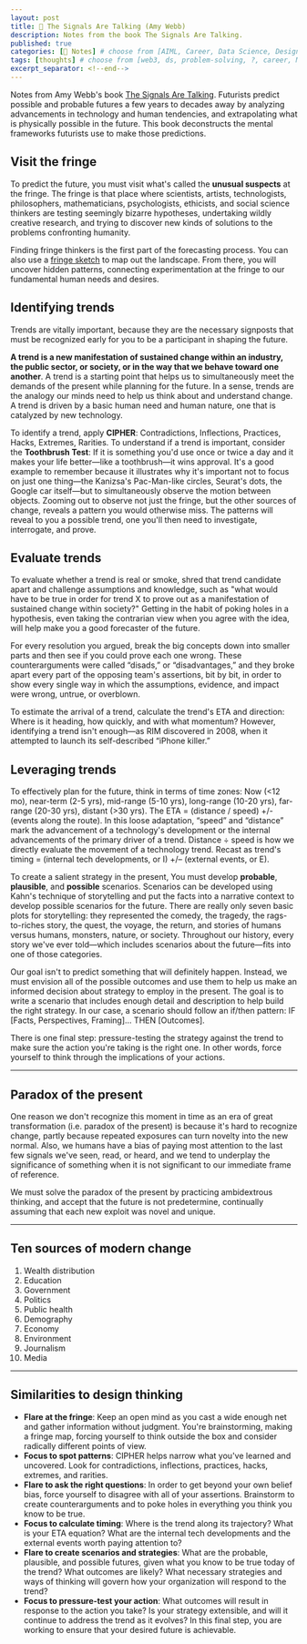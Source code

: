 ```yaml
---
layout: post
title: 📝 The Signals Are Talking (Amy Webb)
description: Notes from the book The Signals Are Talking.
published: true
categories: [📝 Notes] # choose from [AIML, Career, Data Science, Design, Diagrams, Guides, Product, Research, Web3]
tags: [thoughts] # choose from [web3, ds, problem-solving, ?, career, ML, data science, thoughts, trends, products, Misc]
excerpt_separator: <!--end-->
---
```


Notes from Amy Webb's book [The Signals Are Talking](https://amywebb.io/book/the-signals-are-talking/). Futurists predict possible and probable futures a few years to decades away by analyzing advancements in technology and human tendencies, and extrapolating what is physically possible in the future. This book deconstructs the mental frameworks futurists use to make those predictions.<!--end-->

## Visit the fringe

To predict the future, you must visit what's called the __unusual suspects__ at the fringe. The fringe is that place where scientists, artists, technologists, philosophers, mathematicians, psychologists, ethicists, and social science thinkers are testing seemingly bizarre hypotheses, undertaking wildly creative research, and trying to discover new kinds of solutions to the problems confronting humanity. 

Finding fringe thinkers is the first part of the forecasting process. You can also use a [fringe sketch](https://twitter.com/amywebb/status/781128357492776960?lang=en) to map out the landscape. From there, you will uncover hidden patterns, connecting experimentation at the fringe to our fundamental human needs and desires. 

## Identifying trends

Trends are vitally important, because they are the necessary signposts that must be recognized early for you to be a participant in shaping the future.

__A trend is a new manifestation of sustained change within an industry, the public sector, or society, or in the way that we behave toward one another__. A trend is a starting point that helps us to simultaneously meet the demands of the present while planning for the future. In a sense, trends are the analogy our minds need to help us think about and understand change. A trend is driven by a basic human need and human nature, one that is catalyzed by new technology. 

To identify a trend, apply __CIPHER__: Contradictions, Inflections, Practices, Hacks, Extremes, Rarities. To understand if a trend is important, consider the __Toothbrush Test__: If it is something you'd use once or twice a day and it makes your life better—like a toothbrush—it wins approval. It's a good example to remember because it illustrates why it's important not to focus on just one thing—the Kanizsa's Pac-Man-like circles, Seurat's dots, the Google car itself—but to simultaneously observe the motion between objects. Zooming out to observe not just the fringe, but the other sources of change, reveals a pattern you would otherwise miss. The patterns will reveal to you a possible trend, one you'll then need to investigate, interrogate, and prove. 

## Evaluate trends

To evaluate whether a trend is real or smoke, shred that trend candidate apart and challenge assumptions and knowledge, such as "what would have to be true in order for trend X to prove out as a manifestation of sustained change within society?" Getting in the habit of poking holes in a hypothesis, even taking the contrarian view when you agree with the idea, will help make you a good forecaster of the future. 

For every resolution you argued, break the big concepts down into smaller parts and then see if you could prove each one wrong. These counterarguments were called “disads,” or “disadvantages,” and they broke apart every part of the opposing team's assertions, bit by bit, in order to show every single way in which the assumptions, evidence, and impact were wrong, untrue, or overblown.

To estimate the arrival of a trend, calculate the trend's ETA and direction: Where is it heading, how quickly, and with what momentum? However, identifying a trend isn't enough—as RIM discovered in 2008, when it attempted to launch its self-described “iPhone killer.” 

## Leveraging trends

To effectively plan for the future, think in terms of time zones: Now (<12 mo), near-term (2-5 yrs), mid-range (5-10 yrs), long-range (10-20 yrs), far-range (20-30 yrs), distant (>30 yrs). The ETA = (distance / speed) +/- (events along the route). In this loose adaptation, “speed” and “distance” mark the advancement of a technology's development or the internal advancements of the primary driver of a trend. Distance ÷ speed is how we directly evaluate the movement of a technology trend. Recast as trend's timing = (internal tech developments, or I) +/– (external events, or E).

To create a salient strategy in the present, You must develop __probable__, __plausible__, and __possible__ scenarios. Scenarios can be developed using Kahn's technique of storytelling and put the facts into a narrative context to develop possible scenarios for the future. There are really only seven basic plots for storytelling: they represented the comedy, the tragedy, the rags-to-riches story, the quest, the voyage, the return, and stories of humans versus humans, monsters, nature, or society. Throughout our history, every story we've ever told—which includes scenarios about the future—fits into one of those categories. 

Our goal isn't to predict something that will definitely happen. Instead, we must envision all of the possible outcomes and use them to help us make an informed decision about strategy to employ in the present. The goal is to write a scenario that includes enough detail and description to help build the right strategy. In our case, a scenario should follow an if/then pattern: IF [Facts, Perspectives, Framing]… THEN [Outcomes].

There is one final step: pressure-testing the strategy against the trend to make sure the action you're taking is the right one. In other words, force yourself to think through the implications of your actions.  

<hr class='hr-post'>

## Paradox of the present 

One reason we don't recognize this moment in time as an era of great transformation (i.e. paradox of the present) is because it's hard to recognize change, partly because repeated exposures can turn novelty into the new normal. Also, we humans have a bias of paying most attention to the last few signals we've seen, read, or heard, and we tend to underplay the significance of something when it is not significant to our immediate frame of reference.

We must solve the paradox of the present by practicing ambidextrous thinking, and accept that the future is not predetermine, continually assuming that each new exploit was novel and unique.

<hr class='hr-post'>

## Ten sources of modern change
1. Wealth distribution
2. Education 
3. Government
4. Politics
5. Public health
6. Demography
7. Economy
8. Environment
9. Journalism 
10. Media

<hr class='hr-post'>

## Similarities to design thinking
* __Flare at the fringe__: Keep an open mind as you cast a wide enough net and gather information without judgment. You're brainstorming, making a fringe map, forcing yourself to think outside the box and consider radically different points of view. 
* __Focus to spot patterns__: CIPHER helps narrow what you've learned and uncovered. Look for contradictions, inflections, practices, hacks, extremes, and rarities. 
* __Flare to ask the right questions__: In order to get beyond your own belief bias, force yourself to disagree with all of your assertions. Brainstorm to create counterarguments and to poke holes in everything you think you know to be true. 
* __Focus to calculate timing__: Where is the trend along its trajectory? What is your ETA equation? What are the internal tech developments and the external events worth paying attention to? 
* __Flare to create scenarios and strategies__: What are the probable, plausible, and possible futures, given what you know to be true today of the trend? What outcomes are likely? What necessary strategies and ways of thinking will govern how your organization will respond to the trend? 
* __Focus to pressure-test your action__: What outcomes will result in response to the action you take? Is your strategy extensible, and will it continue to address the trend as it evolves? In this final step, you are working to ensure that your desired future is achievable.

